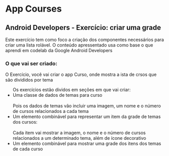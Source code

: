 <h1>App Courses </h1>

<h2> 
Android Developers - Exercício: criar uma grade
</h2>

<p>
Este exercício tem como foco a criação dos componentes necessários para criar uma lista rolável.
O conteúdo apressentado usa como base o que aprendi em codelab da Google Android Developers
 </p>

<h3> O que vai ser criado: </h3>

<p>
O Exercício, você vai criar o app Curso, onde mostra a ista de crsos que são divididos por tema

<ul>
Os exercícios estão dividos em seções em que vai criar:
	<li>
Uma classe de dados de temas para curso		
	</li>
<br>
Pois os dados de temas vão incluir uma imagem, um nome e o número de cursos relacionados a cada tema
<br>
<li>
Um elemento combinável para representar um item da grade de temas dos cursos:
</li>
<br>
Cada item vai mostrar a imagem, o nome e o número de cursos relacionados a um determinado tema, além
de ícone decorativo
<li>
Um elemento combinável para mostrar uma grade dos itens dos temas de cada curso
</li>

</ul>

</p>
